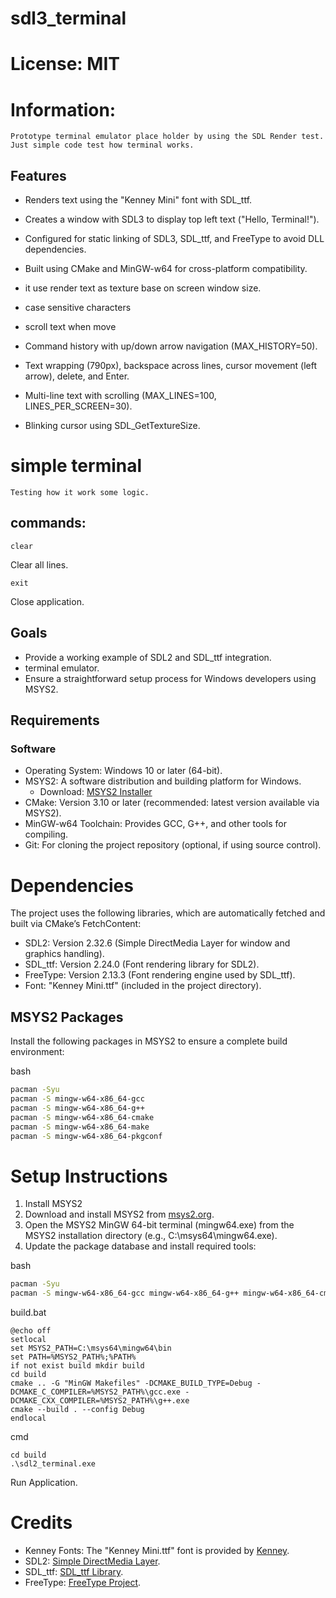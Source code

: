 # sdl3_terminal

# License: MIT

# Information:
    Prototype terminal emulator place holder by using the SDL Render test. Just simple code test how terminal works.

## Features

- Renders text using the "Kenney Mini" font with SDL_ttf.
- Creates a window with SDL3 to display top left text ("Hello, Terminal!").
- Configured for static linking of SDL3, SDL_ttf, and FreeType to avoid DLL dependencies.
- Built using CMake and MinGW-w64 for cross-platform compatibility.
- it use render text as texture base on screen window size.

- case sensitive characters
- scroll text when move
- Command history with up/down arrow navigation (MAX_HISTORY=50).
- Text wrapping (790px), backspace across lines, cursor movement (left arrow), delete, and Enter.
- Multi-line text with scrolling (MAX_LINES=100, LINES_PER_SCREEN=30).
- Blinking cursor using SDL_GetTextureSize.

# simple terminal
    Testing how it work some logic.
## commands:
```
clear
```
Clear all lines.
```
exit
```
Close application.

## Goals

- Provide a working example of SDL2 and SDL_ttf integration.
- terminal emulator.
- Ensure a straightforward setup process for Windows developers using MSYS2.

## Requirements

### Software
- Operating System: Windows 10 or later (64-bit).
- MSYS2: A software distribution and building platform for Windows.
    - Download: [MSYS2 Installer](https://www.msys2.org/)
- CMake: Version 3.10 or later (recommended: latest version available via MSYS2).
- MinGW-w64 Toolchain: Provides GCC, G++, and other tools for compiling.
- Git: For cloning the project repository (optional, if using source control).

# Dependencies

The project uses the following libraries, which are automatically fetched and built via CMake’s FetchContent:

- SDL2: Version 2.32.6 (Simple DirectMedia Layer for window and graphics handling).
- SDL_ttf: Version 2.24.0 (Font rendering library for SDL2).
- FreeType: Version 2.13.3 (Font rendering engine used by SDL_ttf).
- Font: "Kenney Mini.ttf" (included in the project directory).

## MSYS2 Packages

Install the following packages in MSYS2 to ensure a complete build environment:

bash
```bash
pacman -Syu
pacman -S mingw-w64-x86_64-gcc
pacman -S mingw-w64-x86_64-g++
pacman -S mingw-w64-x86_64-cmake
pacman -S mingw-w64-x86_64-make
pacman -S mingw-w64-x86_64-pkgconf
```

# Setup Instructions

1. Install MSYS2
2. Download and install MSYS2 from [msys2.org](https://www.msys2.org/).
3. Open the MSYS2 MinGW 64-bit terminal (mingw64.exe) from the MSYS2 installation directory (e.g., C:\msys64\mingw64.exe).
4. Update the package database and install required tools:

bash
```bash
pacman -Syu
pacman -S mingw-w64-x86_64-gcc mingw-w64-x86_64-g++ mingw-w64-x86_64-cmake mingw-w64-x86_64-make mingw-w64-x86_64-pkgconf
```

build.bat
```text
@echo off
setlocal
set MSYS2_PATH=C:\msys64\mingw64\bin
set PATH=%MSYS2_PATH%;%PATH%
if not exist build mkdir build
cd build
cmake .. -G "MinGW Makefiles" -DCMAKE_BUILD_TYPE=Debug -DCMAKE_C_COMPILER=%MSYS2_PATH%\gcc.exe -DCMAKE_CXX_COMPILER=%MSYS2_PATH%\g++.exe
cmake --build . --config Debug
endlocal
```

cmd
```text
cd build
.\sdl2_terminal.exe
```
Run Application.

# Credits

- Kenney Fonts: The "Kenney Mini.ttf" font is provided by [Kenney](https://kenney.nl/assets/kenney-fonts).
- SDL2: [Simple DirectMedia Layer](https://www.libsdl.org/).
- SDL_ttf: [SDL_ttf Library](https://github.com/libsdl-org/SDL_ttf).
- FreeType: [FreeType Project](https://www.freetype.org/).

